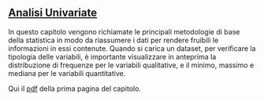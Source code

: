 ## [Analisi Univariate](https://github.com/UniprJRC/DSconMATLAB/tree/main/matlabfiles/capUnivariate/Pagina1AnalisiUnivariate.pdf) ##

In questo capitolo vengono richiamate le principali metodologie di base
della statistica in modo da riassumere i dati per rendere fruibili le informazioni
in essi contenute. Quando si carica un dataset, per verificare la tipologia delle
variabili, è importante visualizzare in anteprima la distribuzione di frequenze
per le variabili qualitative, e il minimo, massimo e mediana per le variabili
quantitative.

Qui il [pdf](https://github.com/UniprJRC/DSconMATLAB/tree/main/matlabfiles/capUnivariate/Pagina1AnalisiUnivariate.pdf) della prima pagina del capitolo.

